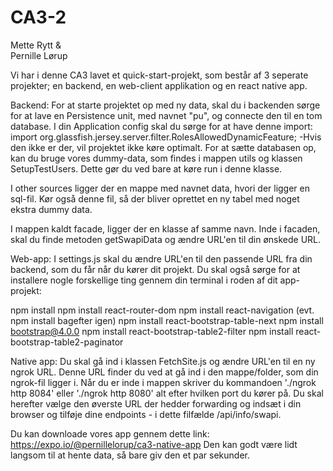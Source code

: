 # CA3-2

Mette Rytt &  
Pernille Lørup

Vi har i denne CA3 lavet et quick-start-projekt, som består af 3 seperate projekter; en backend, en web-client applikation og en react native app. 

Backend:
For at starte projektet op med ny data, skal du i backenden sørge for at lave en Persistence unit, med navnet "pu", og connecte den til en tom database.
I din Application config skal du sørge for at have denne import: 
import org.glassfish.jersey.server.filter.RolesAllowedDynamicFeature;
-Hvis den ikke er der, vil projektet ikke køre optimalt. 
For at sætte databasen op, kan du bruge vores dummy-data, som findes i mappen utils og klassen SetupTestUsers. Dette gør du ved bare at køre run i denne klasse. 

I other sources ligger der en mappe med navnet data, hvori der ligger en sql-fil. Kør også denne fil, så der bliver oprettet en ny tabel med noget ekstra dummy data. 

I mappen kaldt facade, ligger der en klasse af samme navn. Inde i facaden, skal du finde metoden getSwapiData og ændre URL'en til din ønskede URL. 

Web-app:
I settings.js skal du ændre URL'en til den passende URL fra din backend, som du får når du kører dit projekt.
Du skal også sørge for at installere nogle forskellige ting gennem din terminal i roden af dit app-projekt:

  npm install 
  npm install react-router-dom
  npm install react-navigation (evt. npm install bagefter igen)
  npm install react-bootstrap-table-next
  npm install bootstrap@4.0.0
  npm install react-bootstrap-table2-filter
  npm install react-bootstrap-table2-paginator

Native app:
Du skal gå ind i klassen FetchSite.js og ændre URL'en til en ny ngrok URL. Denne URL finder du ved at gå ind i den mappe/folder, som din ngrok-fil ligger i. Når du er inde i mappen skriver du kommandoen './ngrok http 8084' eller './ngrok http 8080' alt efter hvilken port du kører på. Du skal herefter vælge den øverste URL der hedder forwarding og indsæt i din browser og tilføje dine endpoints - i dette filfælde /api/info/swapi. 











Du kan downloade vores app gennem dette link: https://expo.io/@pernillelorup/ca3-native-app
Den kan godt være lidt langsom til at hente data, så bare giv den et par sekunder. 
